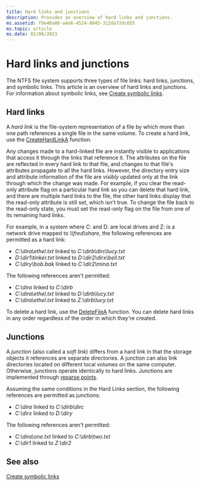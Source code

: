 ```yaml
---
title: Hard links and junctions
description: Provides an overview of hard links and junctions.
ms.assetid: f9e40a86-a4a6-4524-8045-312da72dc655
ms.topic: article
ms.date: 02/08/2023
---
```


# Hard links and junctions

The NTFS file system supports three types of file links: hard links, junctions, and symbolic links. This article is an overview of hard links and junctions. For information about symbolic links, see [Create symbolic links](creating-symbolic-links.md).

## Hard links

A *hard link* is the file-system representation of a file by which more than one path references a single file in the same volume. To create a hard link, use the [CreateHardLinkA](/windows/desktop/api/WinBase/nf-winbase-createhardlinka) function.

Any changes made to a hard-linked file are instantly visible to applications that access it through the links that reference it. The attributes on the file are reflected in every hard link to that file, and changes to that file's attributes propagate to all the hard links. However, the directory entry size and attribute information of the file are *visibly* updated only at the link through which the change was made. For example, if you clear the read-only attribute flag on a particular hard link so you can delete that hard link, and there are multiple hard links to the file, the other hard links display that the read-only attribute is still set, which isn't true. To change the file back to the read-only state, you must set the read-only flag on the file from one of its remaining hard links.

For example, in a system where C: and D: are local drives and Z: is a network drive mapped to *\\\\fred\\share*, the following references are permitted as a hard link:

- *C:\\dira\\ethel.txt* linked to *C:\\dirb\\dirc\\lucy.txt*
- *D:\\dir1\\tinker.txt* linked to *D:\\dir2\\dirx\\bell.txt*
- *C:\\diry\\bob.bak* linked to *C:\\dir2\\mina.txt*

The following references aren't permitted:

- *C:\\dira* linked to *C:\\dirb*
- *C:\\dira\\ethel.txt* linked to *D:\\dirb\\lucy.txt*
- *C:\\dira\\ethel.txt* linked to *Z:\\dirb\\lucy.txt*

To delete a hard link, use the [DeleteFileA](/windows/desktop/api/FileAPI/nf-fileapi-deletefilea) function. You can delete hard links in any order regardless of the order in which they're created.

## Junctions

A *junction* (also called a *soft link*) differs from a hard link in that the storage objects it references are separate directories. A junction can also link directories located on different local volumes on the same computer. Otherwise, junctions operate identically to hard links. Junctions are implemented through [reparse points](reparse-points.md).

Assuming the same conditions in the Hard Links section, the following references are permitted as junctions:

- *C:\\dira* linked to *C:\\dirb\\dirc*
- *C:\\dirx* linked to *D:\\diry*

The following references aren't permitted:

- *C:\\dira\\one.txt* linked to *C:\\dirb\\two.txt*
- *C:\\dir1* linked to *Z:\\dir2*

## See also

[Create symbolic links](creating-symbolic-links.md)
